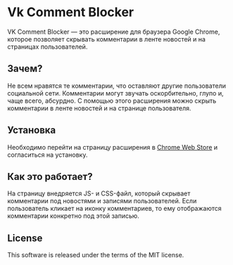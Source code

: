 # Vk Comment Blocker

VK Comment Blocker — это расширение для браузера Google Chrome, которое позволяет скрывать комментарии в ленте новостей и на страницах пользователей.

## Зачем?

Не всем нравятся те комментарии, что оставляют другие пользователи социальной сети. Комментарии могут звучать оскорбительно, глупо и, чаще всего, абсурдно. С помощью этого расширения можно скрыть комментарии в ленте новостей и на странице пользователя.

## Установка

Необходимо перейти на страницу расширения в [Chrome Web Store](https://chrome.google.com/webstore/detail/vk-comment-blocker/hcblijjkmabjdppajebmbmmkjnkflpbl) и согласиться на установку.

## Как это работает?

На страницу внедряется JS- и CSS-файл, который скрывает комментарии под новостями и записями пользователей. Если пользователь кликает на иконку комментариев, то ему отображаются комментарии конкретно под этой записью.

## License

This software is released under the terms of the MIT license.


